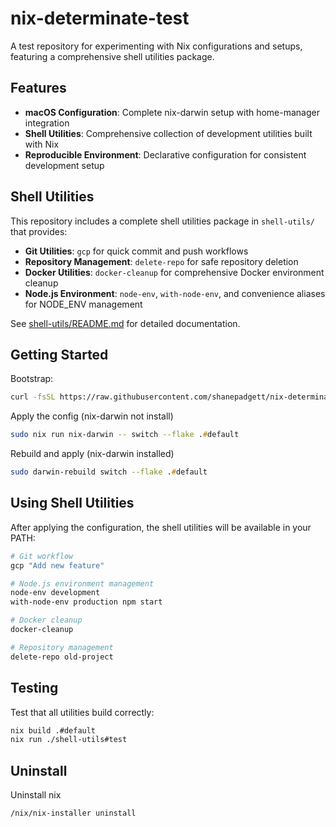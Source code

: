 # nix-determinate-test

A test repository for experimenting with Nix configurations and setups, featuring a comprehensive shell utilities package.

## Features

- **macOS Configuration**: Complete nix-darwin setup with home-manager integration
- **Shell Utilities**: Comprehensive collection of development utilities built with Nix
- **Reproducible Environment**: Declarative configuration for consistent development setup

## Shell Utilities

This repository includes a complete shell utilities package in `shell-utils/` that provides:

- **Git Utilities**: `gcp` for quick commit and push workflows
- **Repository Management**: `delete-repo` for safe repository deletion
- **Docker Utilities**: `docker-cleanup` for comprehensive Docker environment cleanup
- **Node.js Environment**: `node-env`, `with-node-env`, and convenience aliases for NODE_ENV management

See [shell-utils/README.md](shell-utils/README.md) for detailed documentation.

## Getting Started

Bootstrap:
```zsh
curl -fsSL https://raw.githubusercontent.com/shanepadgett/nix-determinate-test/main/install.sh | bash
```

Apply the config (nix-darwin not install)
```zsh
sudo nix run nix-darwin -- switch --flake .#default
```

Rebuild and apply (nix-darwin installed)
```zsh
sudo darwin-rebuild switch --flake .#default
```

## Using Shell Utilities

After applying the configuration, the shell utilities will be available in your PATH:

```bash
# Git workflow
gcp "Add new feature"

# Node.js environment management
node-env development
with-node-env production npm start

# Docker cleanup
docker-cleanup

# Repository management
delete-repo old-project
```

## Testing

Test that all utilities build correctly:

```bash
nix build .#default
nix run ./shell-utils#test
```

## Uninstall

Uninstall nix
```zsh
/nix/nix-installer uninstall
```
